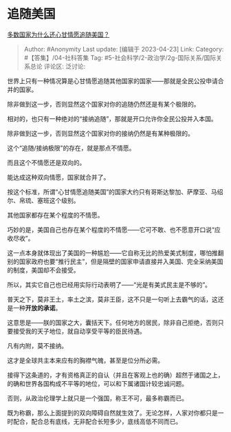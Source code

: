 # 追随美国
[多数国家为什么还心甘情愿追随美国？](https://www.zhihu.com/question/595068674/answer/2995877986)

> Author: #Anonymity
> Last update: [编辑于 2023-04-23]
> Link:
> Category: #【答集】/04-社科答集
> Tag: #5-社会科学/2-政治学/2g-国际关系/国际关系总论
> 评论区:
> 泛讨论:

世界上只有一种情况算是心甘情愿追随其他国家的国家——那就是全民公投申请合并的国家。

除非做到这一步，否则显然这个国家对你的追随仍然还是有某个极限的。

相对的，也只有一种绝对的“接纳追随”，那就是开口允许你全民公投并入本国。

除非做到这一步，否则显然这个国家对你的接纳仍然是有某种极限的。

这个“追随/接纳极限”的存在，就是那点不情愿。

而且这个不情愿还是双向的。

能达成这种双向情愿，国家就合并了。

按这个标准，所谓“心甘情愿追随美国”的国家大约只有哥斯达黎加、萨摩亚、马绍尔、帛琉、塞班这个级别。

其他国家都存在某个程度的不情愿。

巧妙的是，美国自己也存在某个程度的不情愿——它可不敢、也不愿意开口说“应收尽收”。

这一点本身就体现出了美国的一种尴尬——它自称无比的热爱美式制度，哪怕推翻别的国家政府也要“推行民主”，但是隔壁的国家申请直接并入美国、完全采纳美国的制度，美国却不会接受。

所以，其实它自己也已经用实际行动表明了——“光是有美式民主是不够的”。

普天之下，莫非王土，率土之滨，莫非王臣，这不只是一句听上去霸气的话，这还是一种**开放的承诺**。

这意思是——朕的国家之大，囊括天下。任何地方的居民，除非自己拒绝，否则只要接受我的天子地位，就自动享受平等的臣民待遇。

凡有内附，莫不接纳。

这才是全球共主本来应有的胸襟气魄，甚至是位分所必需。

接得下这条道的，才有资格真正的自认（并且在客观上也的确）超然于诸国之上，的确和世界各国构成不平等的地位，可以和下属诸国计较忠诚问题。

否则，从政治伦理学上就只是一个强国，称王不可，最多称霸而已。

既为称霸，那么上面提到的双向障碍自然就生效了。无论怎样，人家对你都只是一时配合，配合总有底线，无非配合长短多少，底线高低不同而已。
